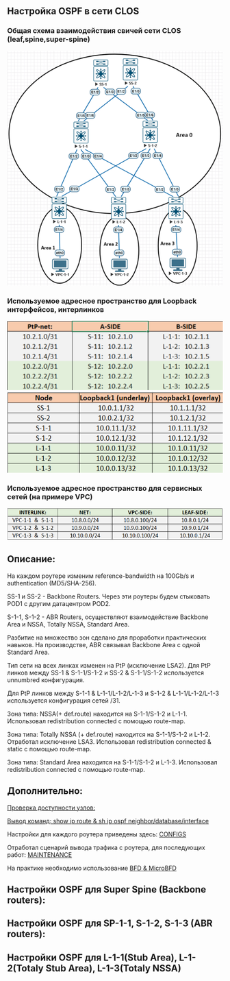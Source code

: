 ## Настройка OSPF в сети CLOS

### Общая схема взаимодействия свичей сети CLOS (leaf,spine,super-spine) 
![2-1-1-1.png](2-1-1-1.png)


### Используемое адресное пространство для Loopback интерфейсов, интерлинков

![2-1-21.png](2-1-21.png)
![2-1-2-2.png](2-1-2-2.png)

### Используемое адресное пространство для сервисных сетей (на примере VPC)
![2-1-3.png](2-1-3.png)

## Описание:
На каждом роутере изменим reference-bandwidth на 100Gb/s и authentication (MD5/SHA-256).

SS-1 и SS-2 - Backbone Routers.  Через эти роутеры будем стыковать POD1 с другим датацентром POD2.

S-1-1, S-1-2 - ABR Routers, осуществляют взаимодействие Backbone Area и NSSA, Totally NSSA, Standard Area.

Разбитие на множество зон сделано для проработки практических навыков.  На производстве, ABR связывал Backbone Area c oдной Standard Area.

Тип сети на всех линках изменен на PtP (исключение LSA2). Для PtP линков между SS-1 & S-1-1/S-1-2 и SS-2 & S-1-1/S-1-2 используется unnumbred конфигурация.

Для PtP линков между S-1-1 & L-1-1/L-1-2/L-1-3 и S-1-2 & L-1-1/L-1-2/L-1-3 используется конфигурация сетей /31.

Зона типа: NSSA(+ def.route) находится на S-1-1/S-1-2 и L-1-1.  Использовал redistribution connected с помощью route-map.

Зона типа: Totally NSSA (+ def.route) находится на S-1-1/S-1-2 и L-1-2. Отработал исключение LSA3.  Использовал redistribution connected & static с помощью route-map.

Зона типа: Standard Area находится на S-1-1/S-1-2 и L-1-3.  Использовал redistribution connected с помощью route-map.


## Дополнительно:
[Проверка доступности узлов:](https://github.com/dknet77/VxLAN/blob/main/LABS/1-2/OUTPUT/IP-CONNECTIVITY.txt)

[Вывод команд: show ip route & sh ip ospf neighbor/database/interface](https://github.com/dknet77/VxLAN/tree/main/LABS/1-2/OUTPUT)

Настройки для каждого роутера приведены здесь: [CONFIGS](https://github.com/dknet77/VxLAN/tree/main/LABS/1-2/CONFIGS)

Отработал сценарий вывода трафика с роутера, для последующих работ: [MAINTENANCE](https://github.com/dknet77/VxLAN/blob/main/LABS/1-2/APPENDIX/MAINTENANCE.txt)

На практике необходимо использование [BFD & MicroBFD](https://github.com/dknet77/VxLAN/blob/main/LABS/1-2/APPENDIX/BFD.txt)


## Настройки OSPF для Super Spine (Backbone routers):


## Настройки OSPF для SP-1-1, S-1-2, S-1-3 (ABR routers):

## Настройки OSPF для L-1-1(Stub Area), L-1-2(Totaly Stub Area), L-1-3(Totaly NSSA)
